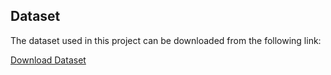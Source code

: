 ## Dataset

The dataset used in this project can be downloaded from the following link:

[Download Dataset](https://drive.google.com/drive/folders/1zJK4jNqvHHkEV392CHeaIDnPVmWHQVWW?usp=sharing)